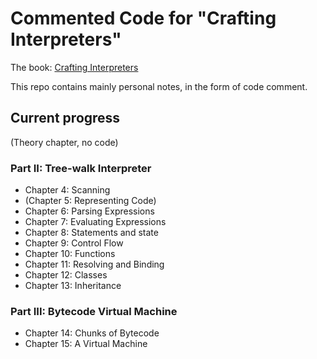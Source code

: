 # Commented Code for "Crafting Interpreters"

The book: [Crafting Interpreters](http://craftinginterpreters.com/)

This repo contains mainly personal notes, in the form of code comment.

## Current progress

(Theory chapter, no code)

### Part II: Tree-walk Interpreter

- Chapter 4: Scanning
- (Chapter 5: Representing Code)
- Chapter 6: Parsing Expressions
- Chapter 7: Evaluating Expressions
- Chapter 8: Statements and state
- Chapter 9: Control Flow
- Chapter 10: Functions
- Chapter 11: Resolving and Binding
- Chapter 12: Classes
- Chapter 13: Inheritance

### Part III: Bytecode Virtual Machine

- Chapter 14: Chunks of Bytecode
- Chapter 15: A Virtual Machine

